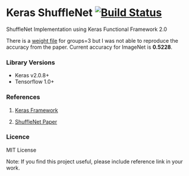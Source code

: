 # Keras ShuffleNet [![Build Status](https://travis-ci.org/scheckmedia/keras-shufflenet.svg?branch=master)](https://travis-ci.org/scheckmedia/keras-shufflenet)
ShuffleNet Implementation using Keras Functional Framework 2.0

There is a [weight file](weigths/ShuffleNet_1X_g3_br_0.25_373.hdf5) for groups=3 but I was not able to reproduce the accuracy from the paper.
Current accuracy for ImageNet is **0.5228**.


### Library Versions

- Keras v2.0.8+
- Tensorflow 1.0+


### References

1) [Keras Framework](www.keras.io)

2) [ShuffleNet Paper](https://arxiv.org/pdf/1707.01083.pdf)


### Licence 

MIT License 

Note: If you find this project useful, please include reference link in your work.